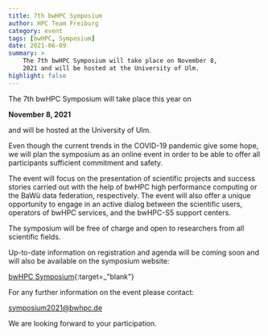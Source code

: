 ```yaml
---
title: 7th bwHPC Symposium
author: HPC Team Freiburg
category: event
tags: [bwHPC, Symposium]
date: 2021-06-09
summary: >
    The 7th bwHPC Symposium will take place on November 8,
    2021 and will be hosted at the University of Ulm.
highlight: false
---
```


The 7th bwHPC Symposium will take place this year on

**November 8, 2021**

and will be hosted at the University of Ulm.

Even though the current trends in the COVID-19 pandemic give some
hope, we will plan the symposium as an online event in order to be
able to offer all participants sufficient commitment and safety.

The event will focus on the presentation of scientific projects and
success stories carried out with the help of bwHPC high performance
computing or the BaWü data federation, respectively. The event will
also offer a unique opportunity to engage in an active dialog between
the scientific users, operators of bwHPC services, and the bwHPC-S5
support centers.

The symposium will be free of charge and open to researchers from all
scientific fields.

Up-to-date information on registration and agenda will be coming soon
and will also be available on the symposium website:

[bwHPC Symposium](https://www.bwhpc.de/7-bwhpc-symposium.php){:target=_"blank"}

For any further information on the event please contact:

[symposium2021@bwhpc.de](mailto:symposium2021@bwhpc.de)

We are looking forward to your participation.
